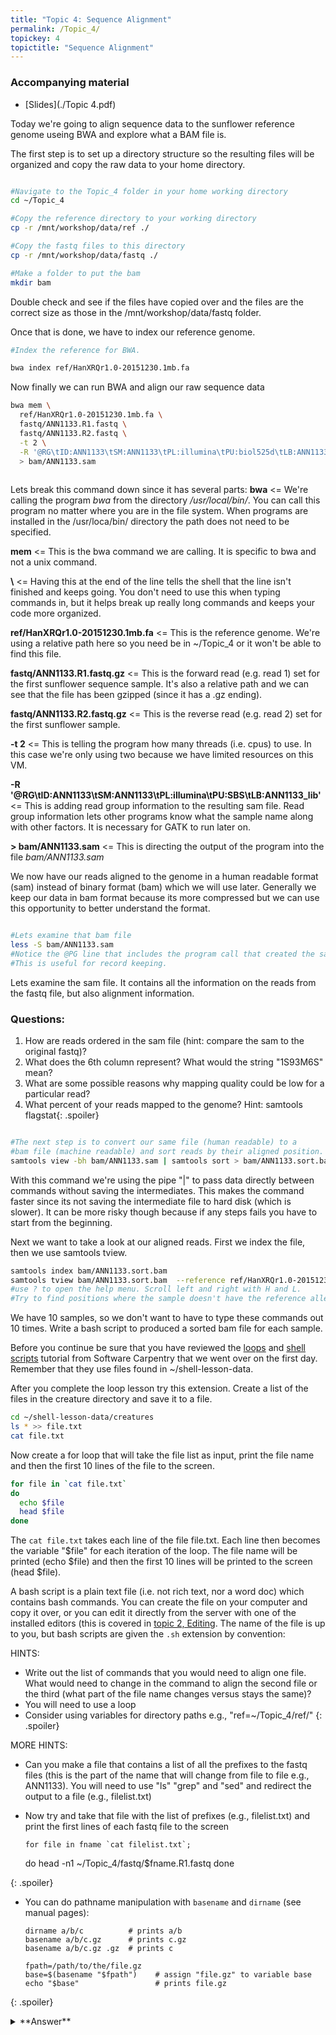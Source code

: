 ```yaml
---
title: "Topic 4: Sequence Alignment"
permalink: /Topic_4/
topickey: 4
topictitle: "Sequence Alignment"
---
```


### Accompanying material

* [Slides](./Topic 4.pdf)


Today we're going to align sequence data to the sunflower reference genome useing BWA and explore what a BAM file is.

The first step is to set up a directory structure so the resulting files will be organized and copy the raw data to your home directory.

```bash

#Navigate to the Topic_4 folder in your home working directory
cd ~/Topic_4

#Copy the reference directory to your working directory
cp -r /mnt/workshop/data/ref ./

#Copy the fastq files to this directory
cp -r /mnt/workshop/data/fastq ./

#Make a folder to put the bam
mkdir bam

```
Double check and see if the files have copied over and the files are the correct size as those in the /mnt/workshop/data/fastq folder.

Once that is done, we have to index our reference genome.

```bash
#Index the reference for BWA. 

bwa index ref/HanXRQr1.0-20151230.1mb.fa

```
Now finally we can run BWA and align our raw sequence data 
```bash
bwa mem \
  ref/HanXRQr1.0-20151230.1mb.fa \
  fastq/ANN1133.R1.fastq \
  fastq/ANN1133.R2.fastq \
  -t 2 \
  -R '@RG\tID:ANN1133\tSM:ANN1133\tPL:illumina\tPU:biol525d\tLB:ANN1133_lib' \
  > bam/ANN1133.sam
  
```
Lets break this command down since it has several parts:
**bwa** <= We're calling the program _bwa_ from the directory _/usr/local/bin/_. You can call this program no matter where you are in the file system. When programs are installed in the /usr/loca/bin/ directory the path does not need to be specified.

**mem** <= This is the bwa command we are calling. It is specific to bwa and not a unix command.

**\\** <= Having this at the end of the line tells the shell that the line isn't finished and keeps going. You don't need to use this when typing commands in, but it helps break up really long commands and keeps your code more organized.

**ref/HanXRQr1.0-20151230.1mb.fa** <= This is the reference genome. We're using a relative path here so you need be in ~/Topic_4 or it won't be able to find this file.
  
**fastq/ANN1133.R1.fastq.gz** <= This is the forward read (e.g. read 1)  set for the first sunflower sequence sample. It's also a relative path and we can see that the file has been gzipped (since it has a .gz ending).

**fastq/ANN1133.R2.fastq.gz** <= This is the reverse read (e.g. read 2)  set for the first sunflower sample.
  
**-t 2** <= This is telling the program how many threads (i.e. cpus) to use. In this case we're only using two because we have limited resources on this VM.

**-R '@RG\tID:ANN1133\tSM:ANN1133\tPL:illumina\tPU:SBS\tLB:ANN1133_lib'** <= This is adding read group information to the resulting sam file. Read group information lets other programs know what the sample name along with other factors. It is necessary for GATK to run later on.

**> bam/ANN1133.sam** <= This is directing the output of the program into the file _bam/ANN1133.sam_

We now have our reads aligned to the genome in a human readable format (sam) instead of binary format (bam) which we will use later. Generally we keep our data in bam format because its more compressed but we can use this opportunity to better understand the format. 

```bash

#Lets examine that bam file
less -S bam/ANN1133.sam
#Notice the @PG line that includes the program call that created the sam file. 
#This is useful for record keeping.

```
Lets examine the sam file. It contains all the information on the reads from the fastq file, but also alignment information. 
### Questions:
1. How are reads ordered in the sam file (hint: compare the sam to the original fastq)? 
2. What does the 6th column represent? What would the string "1S93M6S" mean?
3. What are some possible reasons why mapping quality could be low for a particular read?
4. What percent of your reads mapped to the genome? Hint: <span>samtools flagstat</span>{: .spoiler}

```bash

#The next step is to convert our same file (human readable) to a 
#bam file (machine readable) and sort reads by their aligned position.
samtools view -bh bam/ANN1133.sam | samtools sort > bam/ANN1133.sort.bam 
```
With this command we're using the pipe "|" to pass data directly between commands without saving the intermediates. This makes the command faster since its not saving the intermediate file to hard disk (which is slower). It can be more risky though because if any steps fails you have to start from the beginning. 


Next we want to take a look at our aligned reads. First we index the file, then we use samtools tview.
```bash
samtools index bam/ANN1133.sort.bam  
samtools tview bam/ANN1133.sort.bam  --reference ref/HanXRQr1.0-20151230.1mb.fa
#use ? to open the help menu. Scroll left and right with H and L. 
#Try to find positions where the sample doesn't have the reference allele. 
```





We have 10 samples, so we don't want to have to type these commands out 10 times. Write a bash script to produced a sorted bam file for each sample.

Before you continue be sure that you have reviewed the [loops](http://swcarpentry.github.io/shell-novice/05-loop/index.html) and [shell scripts](http://swcarpentry.github.io/shell-novice/06-script/index.html) tutorial from Software Carpentry that we went over on the first day. Remember that they use files found in ~/shell-lesson-data.

After you complete the loop lesson try this extension. Create a list of the files in the creature directory and save it to a file.
```bash
cd ~/shell-lesson-data/creatures
ls * >> file.txt
cat file.txt
```
Now create a for loop that will take the file list as input, print the file name and then the first 10 lines of the file to the screen.
```bash
for file in `cat file.txt`
do
  echo $file
  head $file
done
```
The `cat file.txt` takes each line of the file file.txt. Each line then becomes the variable "$file" for each iteration of the loop. The file name will be printed (echo $file) and then the first 10 lines will be printed to the screen (head $file).

A bash script is a plain text file (i.e. not rich text, nor a word doc) which contains bash commands. You can create the file on your computer and copy it over, or you can edit it directly from the server with one of the installed editors (this is covered in [topic 2, Editing](../Topic_2/#editing). The name of the file is up to you, but bash scripts are given the `.sh` extension by convention:

HINTS:
  * Write out the list of commands that you would need to align one file. What would need to change in the command to align the second file or the third (what part of the file name changes versus stays the same)?
  * You will need to use a loop 
  * Consider using variables for directory paths e.g., "ref=~/Topic_4/ref/"
  {: .spoiler}

MORE HINTS:
  * Can you make a file that contains a list of all the prefixes to the fastq files (this is the part of the name that will change from file to file e.g., ANN1133). You will need to use "ls" "grep" and "sed" and redirect the output to a file (e.g., filelist.txt)
  * Now try and take that file with the list of prefixes (e.g., filelist.txt) and print the first lines of each fastq file to the screen

        for file in fname `cat filelist.txt`;
	do 
	  head -n1 ~/Topic_4/fastq/$fname.R1.fastq 
	done 
	

  {: .spoiler}
  
  * You can do pathname manipulation with `basename` and `dirname` (see manual pages):

    ```
    dirname a/b/c          # prints a/b
    basename a/b/c.gz      # prints c.gz
    basename a/b/c.gz .gz  # prints c

    fpath=/path/to/the/file.gz
    base=$(basename "$fpath")    # assign "file.gz" to variable base
    echo "$base"                 # prints file.gz
    ```
  {: .spoiler}

<details>
<summary markdown="span">**Answer**
</summary>
```bash
  #First set up variable names

  #Then loop through the samples
  bam=~/Topic_4/bam
  fastq=~/Topic_4/fastq
  ref_file=~/Topic_4/ref/HanXRQr1.0-20151230.1mb.fa

  #Then get a list of sample names, without suffixes and place it in the bam folder
  ls $fastq | grep R1.fastq | sed s/.R1.fastq//g > $bam/samplelist.txt

  #Then loop through the samples
  for name in `cat $bam/samplelist.txt`
  do
    bwa mem \
    -R "@RG\tID:$name\tSM:$name\tPL:ILLUMINA" \
    $ref_file \
    $fastq/$name.R1.fastq \
    $fastq/$name.R2.fastq \
    -t 1 > $bam/$name.sam;

    samtools view -bh $bam/$name.sam |\
    samtools sort > $bam/$name.sort.bam;
    samtools index $bam/$name.sort.bam
  done 

```
</details>

After your final bam files are created, and you've checked that they look good, you should remove intermediate files to save space. You can build file removal into your bash scripts, but it is often helpful to only add that in once the script works. It's hard to troubleshoot a failed script if it deletes everything as it goes.
### By tomorrow, you should have created cleaned bam files for all samples so we can move on to variant calling.

## Discussion Questions
1) Is an alignment with a higher percent of mapped reads always better than one with a lower percent? Why or why not?
2) I want to reduce the percent of incorrectly mapped reads when using BWA. What setting or settings should I change in BWA?
3) What are two ways that could be used to evaluate which aligner is best?


